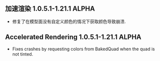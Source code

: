 ## 加速渲染 1.0.5.1-1.21.1 ALPHA
- 修复了在模型面没有自定义颜色的情况下获取颜色导致崩溃.

## Accelerated Rendering 1.0.5.1-1.21.1 ALPHA
- Fixes crashes by requesting colors from BakedQuad when the quad is not tinted.